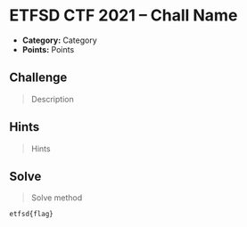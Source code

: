 # ETFSD CTF 2021 – Chall Name

* **Category:** Category
* **Points:** Points

## Challenge

> Description

## Hints

> Hints

## Solve

> Solve method

```
etfsd{flag}
```